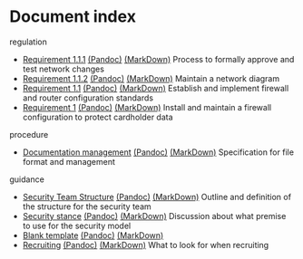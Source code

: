# Document index

regulation

* [Requirement 1.1.1](/Documentation/32f2e7dc-0d00-4bd9-b39f-9d5b562f8415/32f2e7dc-0d00-4bd9-b39f-9d5b562f8415.html) [(Pandoc)](/Documentation/32f2e7dc-0d00-4bd9-b39f-9d5b562f8415/32f2e7dc-0d00-4bd9-b39f-9d5b562f8415.pandoc) [(MarkDown)](/Documentation/32f2e7dc-0d00-4bd9-b39f-9d5b562f8415/32f2e7dc-0d00-4bd9-b39f-9d5b562f8415.md) Process to formally approve and test network changes
* [Requirement 1.1.2](/Documentation/1e7c647e-93d7-455d-b5a5-fd7205ca1b14/1e7c647e-93d7-455d-b5a5-fd7205ca1b14.html) [(Pandoc)](/Documentation/1e7c647e-93d7-455d-b5a5-fd7205ca1b14/1e7c647e-93d7-455d-b5a5-fd7205ca1b14.pandoc) [(MarkDown)](/Documentation/1e7c647e-93d7-455d-b5a5-fd7205ca1b14/1e7c647e-93d7-455d-b5a5-fd7205ca1b14.md) Maintain a network diagram
* [Requirement 1.1](/Documentation/cd498dae-9287-4432-91a3-97adf1ea4dd6/cd498dae-9287-4432-91a3-97adf1ea4dd6.html) [(Pandoc)](/Documentation/cd498dae-9287-4432-91a3-97adf1ea4dd6/cd498dae-9287-4432-91a3-97adf1ea4dd6.pandoc) [(MarkDown)](/Documentation/cd498dae-9287-4432-91a3-97adf1ea4dd6/cd498dae-9287-4432-91a3-97adf1ea4dd6.md) Establish and implement firewall and router configuration standards
* [Requirement 1](/Documentation/ebd4a2a1-1c57-4dfb-b13b-c02355a40d74/ebd4a2a1-1c57-4dfb-b13b-c02355a40d74.html) [(Pandoc)](/Documentation/ebd4a2a1-1c57-4dfb-b13b-c02355a40d74/ebd4a2a1-1c57-4dfb-b13b-c02355a40d74.pandoc) [(MarkDown)](/Documentation/ebd4a2a1-1c57-4dfb-b13b-c02355a40d74/ebd4a2a1-1c57-4dfb-b13b-c02355a40d74.md) Install and maintain a firewall configuration to protect cardholder data

procedure

* [Documentation management](/Documentation/ad9c7149-fa91-4e62-a86b-fdc4387840d1/ad9c7149-fa91-4e62-a86b-fdc4387840d1.html) [(Pandoc)](/Documentation/ad9c7149-fa91-4e62-a86b-fdc4387840d1/ad9c7149-fa91-4e62-a86b-fdc4387840d1.pandoc) [(MarkDown)](/Documentation/ad9c7149-fa91-4e62-a86b-fdc4387840d1/ad9c7149-fa91-4e62-a86b-fdc4387840d1.md) Specification for file format and management

guidance

* [Security Team Structure](/Documentation/c54c285f-eeb4-4a42-815f-9ea0656265e2/c54c285f-eeb4-4a42-815f-9ea0656265e2.html) [(Pandoc)](/Documentation/c54c285f-eeb4-4a42-815f-9ea0656265e2/c54c285f-eeb4-4a42-815f-9ea0656265e2.pandoc) [(MarkDown)](/Documentation/c54c285f-eeb4-4a42-815f-9ea0656265e2/c54c285f-eeb4-4a42-815f-9ea0656265e2.md) Outline and definition of the structure for the security team
* [Security stance](/Documentation/4480c89d-1da0-4f18-9f8b-f0238333e69a/4480c89d-1da0-4f18-9f8b-f0238333e69a.html) [(Pandoc)](/Documentation/4480c89d-1da0-4f18-9f8b-f0238333e69a/4480c89d-1da0-4f18-9f8b-f0238333e69a.pandoc) [(MarkDown)](/Documentation/4480c89d-1da0-4f18-9f8b-f0238333e69a/4480c89d-1da0-4f18-9f8b-f0238333e69a.md) Discussion about what premise to use for the security model
* [Blank template](/Documentation/93a0be83-8e5a-4a46-b264-218646b412ce/93a0be83-8e5a-4a46-b264-218646b412ce.html) [(Pandoc)](/Documentation/93a0be83-8e5a-4a46-b264-218646b412ce/93a0be83-8e5a-4a46-b264-218646b412ce.pandoc) [(MarkDown)](/Documentation/93a0be83-8e5a-4a46-b264-218646b412ce/93a0be83-8e5a-4a46-b264-218646b412ce.md) 
* [Recruiting](/Documentation/4a4d6ec7-4cce-45f8-aa79-df1764058818/4a4d6ec7-4cce-45f8-aa79-df1764058818.html) [(Pandoc)](/Documentation/4a4d6ec7-4cce-45f8-aa79-df1764058818/4a4d6ec7-4cce-45f8-aa79-df1764058818.pandoc) [(MarkDown)](/Documentation/4a4d6ec7-4cce-45f8-aa79-df1764058818/4a4d6ec7-4cce-45f8-aa79-df1764058818.md) What to look for when recruiting

